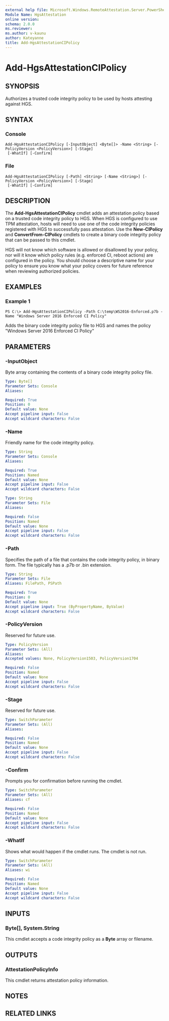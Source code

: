 ```yaml
---
external help file: Microsoft.Windows.RemoteAttestation.Server.PowerShell.dll-Help.xml
Module Name: HgsAttestation
online version: 
schema: 2.0.0
ms.reviewer:
ms.author: v-kaunu
author: Kateyanne
title: Add-HgsAttestationCIPolicy
---
```


# Add-HgsAttestationCIPolicy

## SYNOPSIS
Authorizes a trusted code integrity policy to be used by hosts attesting against HGS.

## SYNTAX

### Console
```
Add-HgsAttestationCIPolicy [-InputObject] <Byte[]> -Name <String> [-PolicyVersion <PolicyVersion>] [-Stage]
 [-WhatIf] [-Confirm]
```

### File
```
Add-HgsAttestationCIPolicy [-Path] <String> [-Name <String>] [-PolicyVersion <PolicyVersion>] [-Stage]
 [-WhatIf] [-Confirm]
```

## DESCRIPTION
The **Add-HgsAttestationCIPolicy** cmdlet adds an attestation policy based on a trusted code integrity policy to HGS.
When HGS is configured to use TPM attestation, hosts will need to use one of the code integrity policies registered with HGS to successfully pass attestation.
Use the **New-CIPolicy** and **ConvertFrom-CIPolicy** cmdlets to create a binary code integrity policy that can be passed to this cmdlet.

HGS will not know which software is allowed or disallowed by your policy, nor will it know which policy rules (e.g. enforced CI, reboot actions) are configured in the policy.
You should choose a descriptive name for your policy to ensure you know what your policy covers for future reference when reviewing authorized policies.

## EXAMPLES

### Example 1
```
PS C:\> Add-HgsAttestationCIPolicy -Path C:\temp\WS2016-Enforced.p7b -Name "Windows Server 2016 Enforced CI Policy"
```

Adds the binary code integrity policy file to HGS and names the policy "Windows Server 2016 Enforced CI Policy"

## PARAMETERS

### -InputObject
Byte array containing the contents of a binary code integrity policy file.

```yaml
Type: Byte[]
Parameter Sets: Console
Aliases: 

Required: True
Position: 0
Default value: None
Accept pipeline input: False
Accept wildcard characters: False
```

### -Name
Friendly name for the code integrity policy.

```yaml
Type: String
Parameter Sets: Console
Aliases: 

Required: True
Position: Named
Default value: None
Accept pipeline input: False
Accept wildcard characters: False
```

```yaml
Type: String
Parameter Sets: File
Aliases: 

Required: False
Position: Named
Default value: None
Accept pipeline input: False
Accept wildcard characters: False
```

### -Path
Specifies the path of a file that contains the code integrity policy, in binary form.
The file typically has a .p7b or .bin extension.

```yaml
Type: String
Parameter Sets: File
Aliases: FilePath, PSPath

Required: True
Position: 0
Default value: None
Accept pipeline input: True (ByPropertyName, ByValue)
Accept wildcard characters: False
```

### -PolicyVersion
Reserved for future use.

```yaml
Type: PolicyVersion
Parameter Sets: (All)
Aliases: 
Accepted values: None, PolicyVersion1503, PolicyVersion1704

Required: False
Position: Named
Default value: None
Accept pipeline input: False
Accept wildcard characters: False
```

### -Stage
Reserved for future use.

```yaml
Type: SwitchParameter
Parameter Sets: (All)
Aliases: 

Required: False
Position: Named
Default value: None
Accept pipeline input: False
Accept wildcard characters: False
```

### -Confirm
Prompts you for confirmation before running the cmdlet.

```yaml
Type: SwitchParameter
Parameter Sets: (All)
Aliases: cf

Required: False
Position: Named
Default value: None
Accept pipeline input: False
Accept wildcard characters: False
```

### -WhatIf
Shows what would happen if the cmdlet runs.
The cmdlet is not run.

```yaml
Type: SwitchParameter
Parameter Sets: (All)
Aliases: wi

Required: False
Position: Named
Default value: None
Accept pipeline input: False
Accept wildcard characters: False
```

## INPUTS

### Byte[], System.String
This cmdlet accepts a code integrity policy as a **Byte** array or filename.

## OUTPUTS

### AttestationPolicyInfo
This cmdlet returns attestation policy information.

## NOTES

## RELATED LINKS

